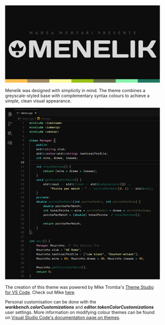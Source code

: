 ![](https://github.com/Mansa-Muntari/menelik-theme-vscode/blob/main/banner.png)

Menelik was designed with simplicity in mind. The theme combines a greyscale-styled base with complementary syntax colours to achieve a simple, clean visual appearance.

![](https://github.com/Mansa-Muntari/menelik-theme-vscode/blob/main/screenshot.png)

The creation of this theme was powered by Mike Tromba's [Theme Studio for VS Code](https://themes.vscode.one/). Check out Mike [here](https://vscode.one/).

Personal customisation can be done with the ***workbench.colorCustomizations*** and ***editor.tokenColorCustomizations*** user settings. More information on modifying colour themes can be found on [Visual Studio Code's documentation page on themes](https://code.visualstudio.com/docs/getstarted/themes).
